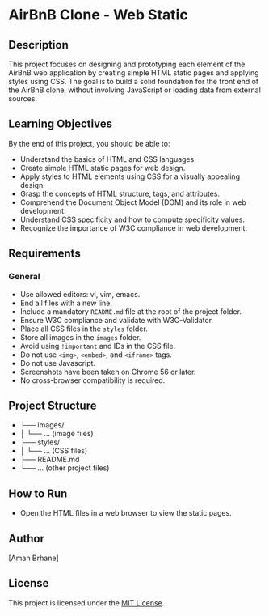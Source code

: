 # AirBnB Clone - Web Static

## Description

This project focuses on designing and prototyping each element of the AirBnB web application by creating simple HTML static pages and applying styles using CSS. The goal is to build a solid foundation for the front end of the AirBnB clone, without involving JavaScript or loading data from external sources.

## Learning Objectives

By the end of this project, you should be able to:

- Understand the basics of HTML and CSS languages.
- Create simple HTML static pages for web design.
- Apply styles to HTML elements using CSS for a visually appealing design.
- Grasp the concepts of HTML structure, tags, and attributes.
- Comprehend the Document Object Model (DOM) and its role in web development.
- Understand CSS specificity and how to compute specificity values.
- Recognize the importance of W3C compliance in web development.

## Requirements

### General

- Use allowed editors: vi, vim, emacs.
- End all files with a new line.
- Include a mandatory `README.md` file at the root of the project folder.
- Ensure W3C compliance and validate with W3C-Validator.
- Place all CSS files in the `styles` folder.
- Store all images in the `images` folder.
- Avoid using `!important` and IDs in the CSS file.
- Do not use `<img>`, `<embed>`, and `<iframe>` tags.
- Do not use Javascript.
- Screenshots have been taken on Chrome 56 or later.
- No cross-browser compatibility is required.

## Project Structure

- ├── images/
- │ └── ... (image files)
- ├── styles/
- │ └── ... (CSS files)
- ├── README.md
- └── ... (other project files)


## How to Run

- Open the HTML files in a web browser to view the static pages.

## Author

[Aman Brhane]

## License

This project is licensed under the [MIT License](LICENSE).

